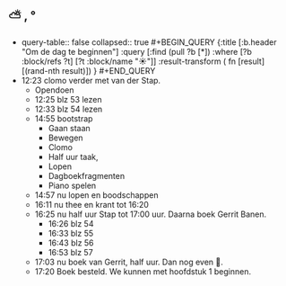 ## ⛅ , °
- query-table:: false
  collapsed:: true
  #+BEGIN_QUERY 
  {:title [:b.header "Om de dag te beginnen"]
   :query [:find (pull ?b [*])
     :where 
       [?b :block/refs ?t]
       [?t :block/name "☀️"]]
   :result-transform ( fn [result] [(rand-nth result)])
  }
  #+END_QUERY
- 12:23 clomo verder met van der Stap.
	- Opendoen
	- 12:25 blz 53 lezen
	- 12:33 blz 54 lezen
	- 14:55 bootstrap
		- Gaan staan
		- Bewegen
		- Clomo
		- Half uur taak,
		- Lopen
		- Dagboekfragmenten
		- Piano spelen
	- 14:57 nu lopen en boodschappen
	- 16:11 nu thee en krant tot 16:20
	- 16:25 nu half uur Stap tot 17:00 uur. Daarna boek Gerrit Banen.
		- 16:26 blz 54
		- 16:33 blz 55
		- 16:43 blz 56
		- 16:53 blz 57
	- 17:03 nu boek van Gerrit, half uur. Dan nog even 🎹.
	- 17:20 Boek besteld. We kunnen met hoofdstuk 1 beginnen.